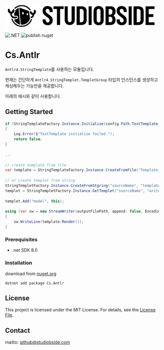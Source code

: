 ![](https://raw.githubusercontent.com/StudioBside/.github/main/Images/logo_horizontal.png)

![.NET](https://github.com/StudioBside/Cs.Logging/actions/workflows/dotnet.yml/badge.svg) ![publish nuget](https://github.com/StudioBside/StarServerEngine/actions/workflows/publish-nuget.yml/badge.svg)

# Cs.Antlr

`Antlr4.StringTemplate`를 사용하는 모듈입니다. 

현재는 간단하게 `Antlr4.StringTemplet.TempletGroup` 타입의 인스턴스를 생성하고 캐싱해두는 기능만을 제공합니다.

아래의 예시와 같이 사용합니다.

## Getting Started

```csharp
if (StringTemplateFactory.Instance.Initialize(config.Path.TextTemplate) == false)
{
    Log.Error($"TextTemplate initialize failed.");
    return false;
}

...

// create template from file
var template = StringTemplateFactory.Instance.CreateFromFile("Template_enum.stg", "writeFile");

// or create templet from string
StringTempletFactory.Instance.CreateFromStgring("sourceName", "templateSourceBody...");
templet = StringTempletFactory.Instance.GetTemplet("sourceName", "writeFile");

templet.Add("model", this);

using (var sw = new StreamWriter(outputFilePath, append: false, Encoding.UTF8))
{
    sw.WriteLine(template.Render());
}
```

### Prerequisites

- .net SDK 8.0

### Installation

download from [nuget.org](https://www.nuget.org/packages/Cs.Antlr/)

```
dotnet add package Cs.Antlr
```

## License

This project is licensed under the MIT License. For details, see the [License File](../../LICENSE).

## Contact

mailto: github@studiobside.com
